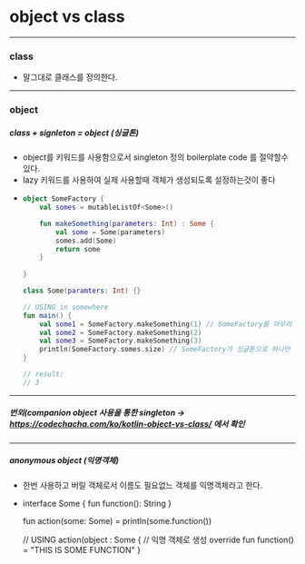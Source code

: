 # object vs class
---
### class
* 말그대로 클래스를 정의한다.
---
### object
##### class + signleton = object (싱글톤)
* object를 키워드를 사용함으로서 singleton 정의 boilerplate code 를 절약할수있다.
* lazy 키워드를 사용하여 실제 사용할때 객체가 생성되도록 설정하는것이 좋다
* ```kotlin
  object SomeFactory {
      val somes = mutableListOf<Some>()
  
      fun makeSomething(parameters: Int) : Some {
          val some = Some(parameters)
          somes.add(Some)
          return some
      }
      
  }
  
  class Some(paramters: Int) {}
  
  // USING in somewhere
  fun main() {
      val some1 = SomeFactory.makeSomething(1) // SomeFactory를 아무리 생성해도 싱글톤이기 때문에 같은 객체(val somes = mutable..) 가져온다.
      val some2 = SomeFactory.makeSomething(2)
      val some3 = SomeFactory.makeSomething(3)
      println(SomeFactory.somes.size) // SomeFactory가 싱글톤으로 하나만 생성되었기에 결국에 같은 SomeFactory 클래스에 3개가 생성되었다.
  }
  
  // result:
  // 3
---
##### 번외(companion object 사용을 통한 singleton -> https://codechacha.com/ko/kotlin-object-vs-class/ 에서 확인
---
##### anonymous object (익명객체)
* 한번 사용하고 버릴 객체로서 이름도 필요없느 객체를 익명객체라고 한다.
* interface Some {
      fun function(): String
  }
  
  fun action(some: Some) = println(some.function())
  
  // USING 
  action(object : Some { // 익명 객체로 생성
      override fun function() = "THIS IS SOME FUNCTION"
  }
